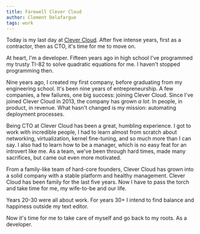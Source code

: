 ```yaml
---
title: Farewell Clever Cloud
author: Clement Delafargue
tags: work
---
```


Today is my last day at [Clever Cloud](https://clever-cloud.com). After five
intense years, first as a contractor, then as CTO, it's time for me to move on.

At heart, I'm a developer. Fifteen years ago in high school I've programmed my
trusty TI-82 to solve quadratic equations for me. I haven't stopped programming
then.

Nine years ago, I created my first company, before graduating from my
engineering school.  It's been nine years of entrepreneurship. A few companies,
a few failures, one big success: joining Clever Cloud. Since I've joined Clever
Cloud in 2013, the company has grown *a lot*. In people, in product, in
revenue. What hasn't changed is my mission: automating deployment processes.

Being CTO at Clever Cloud has been a great, humbling experience. I got to work
with incredible people, I had to learn almost from scratch about networking,
virtualization, kernel fine-tuning, and so much more than I can say. I also had
to learn how to be a manager, which is no easy feat for an introvert like me.
As a team, we've been through hard times, made many sacrifices, but came out
even more motivated.

From a family-like team of hard-core founders, Clever Cloud has grown into a
solid company with a stable platform and healthy management. Clever Cloud has
been family for the last five years. Now I have to pass the torch and take time
for me, my wife-to-be and our life.

Years 20-30 were all about work. For years 30+ I intend to find balance and
happiness outside my text editor.

Now it's time for me to take care of myself and go back to my roots. As a
developer.
